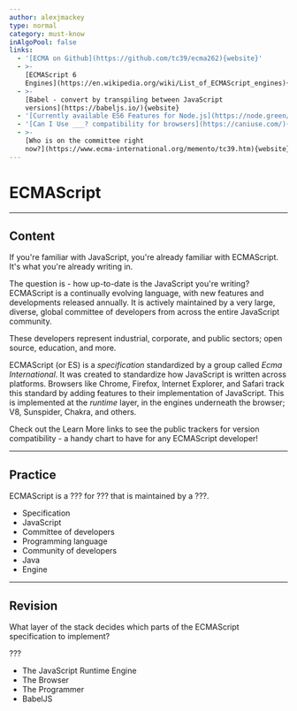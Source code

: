 ```yaml
---
author: alexjmackey
type: normal
category: must-know
inAlgoPool: false
links:
  - '[ECMA on Github](https://github.com/tc39/ecma262){website}'
  - >-
    [ECMAScript 6
    Engines](https://en.wikipedia.org/wiki/List_of_ECMAScript_engines){website}
  - >-
    [Babel - convert by transpiling between JavaScript
    versions](https://babeljs.io/){website}
  - '[Currently available ES6 Features for Node.js](https://node.green/){website}'
  - '[Can I Use ___? compatibility for browsers](https://caniuse.com/){website}'
  - >-
    [Who is on the committee right
    now?](https://www.ecma-international.org/memento/tc39.htm){website}
---
```


# ECMAScript


---

## Content

If you're familiar with JavaScript, you're already familiar with ECMAScript. It's what you're already writing in. 

The question is - how up-to-date is the JavaScript you're writing? ECMAScript is a continually evolving language, with new features and developments released annually. It is actively maintained by a very large, diverse, global committee of developers from across the entire JavaScript community. 

These developers represent industrial, corporate, and public sectors; open source, education, and more.

ECMAScript (or ES) is a *specification* standardized by a group called *Ecma International*. It was created to standardize how JavaScript is written across platforms. Browsers like Chrome, Firefox, Internet Explorer, and Safari track this standard by adding features to their implementation of JavaScript. This is implemented at the *runtime* layer, in the engines underneath the browser; V8, Sunspider, Chakra, and others.

Check out the Learn More links to see the public trackers for version compatibility - a handy chart to have for any ECMAScript developer!


---

## Practice

ECMAScript is a ??? for ??? that is maintained by a ???.

* Specification
* JavaScript
* Committee of developers
* Programming language
* Community of developers
* Java
* Engine


---

## Revision

What layer of the stack decides which parts of the ECMAScript specification to implement?

???

* The JavaScript Runtime Engine
* The Browser
* The Programmer
* BabelJS
